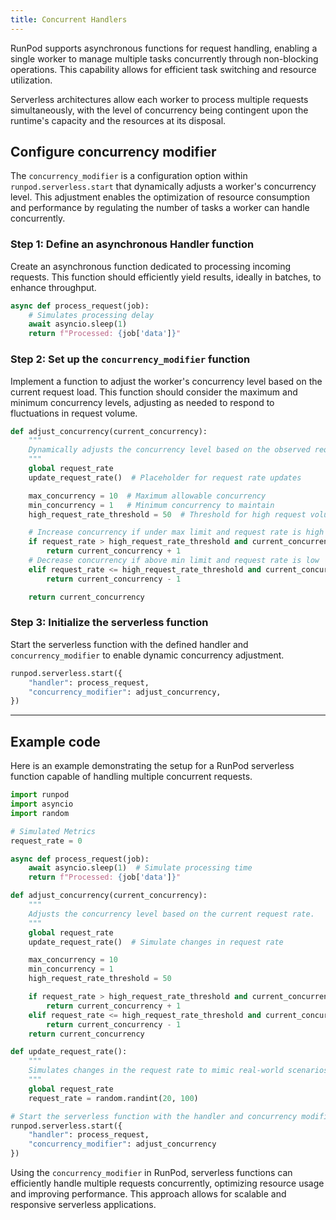 ```yaml
---
title: Concurrent Handlers
---
```


RunPod supports asynchronous functions for request handling, enabling a single worker to manage multiple tasks concurrently through non-blocking operations. This capability allows for efficient task switching and resource utilization.

Serverless architectures allow each worker to process multiple requests simultaneously, with the level of concurrency being contingent upon the runtime's capacity and the resources at its disposal.

## Configure concurrency modifier

The `concurrency_modifier` is a configuration option within `runpod.serverless.start` that dynamically adjusts a worker's concurrency level. This adjustment enables the optimization of resource consumption and performance by regulating the number of tasks a worker can handle concurrently.

### Step 1: Define an asynchronous Handler function

Create an asynchronous function dedicated to processing incoming requests.
This function should efficiently yield results, ideally in batches, to enhance throughput.

```python
async def process_request(job):
    # Simulates processing delay
    await asyncio.sleep(1)
    return f"Processed: {job['data']}"
```

### Step 2: Set up the `concurrency_modifier` function

Implement a function to adjust the worker's concurrency level based on the current request load.
This function should consider the maximum and minimum concurrency levels, adjusting as needed to respond to fluctuations in request volume.

```python
def adjust_concurrency(current_concurrency):
    """
    Dynamically adjusts the concurrency level based on the observed request rate.
    """
    global request_rate
    update_request_rate()  # Placeholder for request rate updates

    max_concurrency = 10  # Maximum allowable concurrency
    min_concurrency = 1   # Minimum concurrency to maintain
    high_request_rate_threshold = 50  # Threshold for high request volume

    # Increase concurrency if under max limit and request rate is high
    if request_rate > high_request_rate_threshold and current_concurrency < max_concurrency:
        return current_concurrency + 1
    # Decrease concurrency if above min limit and request rate is low
    elif request_rate <= high_request_rate_threshold and current_concurrency > min_concurrency:
        return current_concurrency - 1

    return current_concurrency
```

### Step 3: Initialize the serverless function

Start the serverless function with the defined handler and `concurrency_modifier` to enable dynamic concurrency adjustment.

```python
runpod.serverless.start({
    "handler": process_request,
    "concurrency_modifier": adjust_concurrency,
})
```

---

## Example code

Here is an example demonstrating the setup for a RunPod serverless function capable of handling multiple concurrent requests.

```python
import runpod
import asyncio
import random

# Simulated Metrics
request_rate = 0

async def process_request(job):
    await asyncio.sleep(1)  # Simulate processing time
    return f"Processed: {job['data']}"

def adjust_concurrency(current_concurrency):
    """
    Adjusts the concurrency level based on the current request rate.
    """
    global request_rate
    update_request_rate()  # Simulate changes in request rate

    max_concurrency = 10
    min_concurrency = 1
    high_request_rate_threshold = 50

    if request_rate > high_request_rate_threshold and current_concurrency < max_concurrency:
        return current_concurrency + 1
    elif request_rate <= high_request_rate_threshold and current_concurrency > min_concurrency:
        return current_concurrency - 1
    return current_concurrency

def update_request_rate():
    """
    Simulates changes in the request rate to mimic real-world scenarios.
    """
    global request_rate
    request_rate = random.randint(20, 100)

# Start the serverless function with the handler and concurrency modifier
runpod.serverless.start({
    "handler": process_request,
    "concurrency_modifier": adjust_concurrency
})
```

Using the `concurrency_modifier` in RunPod, serverless functions can efficiently handle multiple requests concurrently, optimizing resource usage and improving performance. This approach allows for scalable and responsive serverless applications.
